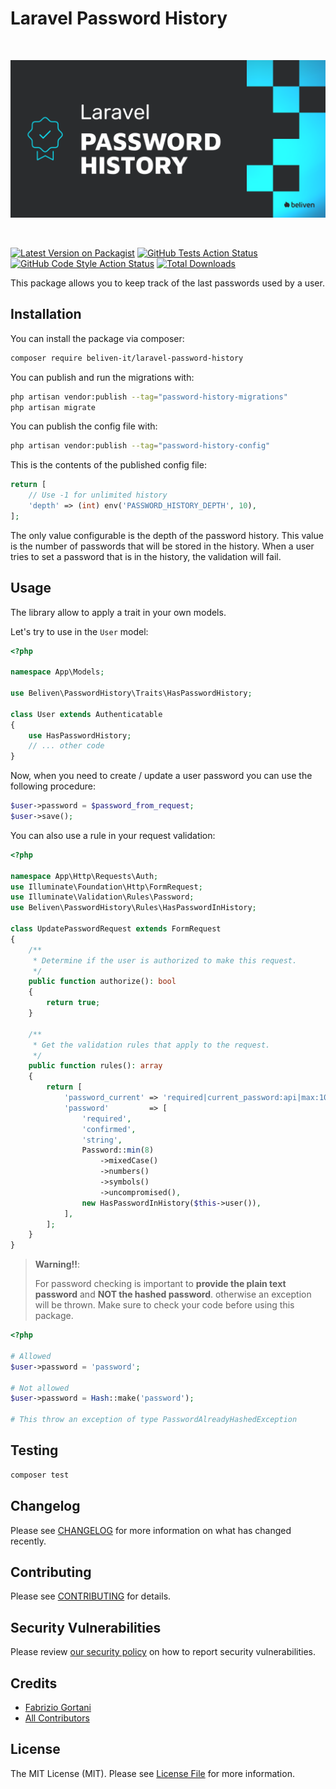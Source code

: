 # Laravel Password History

<br>
<p align="center"><img src="./repo/banner.svg" /></p>
<br>
<p align="center">

[![Latest Version on Packagist](https://img.shields.io/packagist/v/beliven-it/laravel-password-history.svg?style=for-the-badge&labelColor=2a2c2e&color=0fbccd)](https://packagist.org/packages/beliven-it/laravel-password-history)
[![GitHub Tests Action Status](https://img.shields.io/github/actions/workflow/status/beliven-it/laravel-password-history/run-tests.yml?branch=main&label=tests&style=for-the-badge&labelColor=2a2c2e&color=0fbccd)](https://github.com/beliven-it/laravel-password-history/actions?query=workflow%3Arun-tests+branch%3Amain)
[![GitHub Code Style Action Status](https://img.shields.io/github/actions/workflow/status/beliven-it/laravel-password-history/fix-php-code-style-issues.yml?branch=main&label=code%20style&style=for-the-badge&labelColor=2a2c2e&color=0fbccd)](https://github.com/beliven-it/laravel-password-history/actions?query=workflow%3A"Fix+PHP+code+style+issues"+branch%3Amain)
[![Total Downloads](https://img.shields.io/packagist/dt/beliven-it/laravel-password-history.svg?style=for-the-badge&labelColor=2a2c2e&color=0fbccd)](https://packagist.org/packages/beliven-it/laravel-password-history)

</p>

This package allows you to keep track of the last passwords used by a user.

## Installation

You can install the package via composer:

```bash
composer require beliven-it/laravel-password-history
```

You can publish and run the migrations with:

```bash
php artisan vendor:publish --tag="password-history-migrations"
php artisan migrate
```

You can publish the config file with:

```bash
php artisan vendor:publish --tag="password-history-config"
```

This is the contents of the published config file:

```php
return [
    // Use -1 for unlimited history
    'depth' => (int) env('PASSWORD_HISTORY_DEPTH', 10),
];
```

The only value configurable is the depth of the password history. This value is the number of passwords that will be stored in the history. When a user tries to set a password that is in the history, the validation will fail.

## Usage

The library allow to apply a trait in your own models.

Let's try to use in the `User` model:

```php
<?php

namespace App\Models;

use Beliven\PasswordHistory\Traits\HasPasswordHistory;

class User extends Authenticatable
{
    use HasPasswordHistory;
    // ... other code
}
```

Now, when you need to create / update a user password you can use the following procedure:

```php
$user->password = $password_from_request;
$user->save();
```

You can also use a rule in your request validation:

```php
<?php

namespace App\Http\Requests\Auth;
use Illuminate\Foundation\Http\FormRequest;
use Illuminate\Validation\Rules\Password;
use Beliven\PasswordHistory\Rules\HasPasswordInHistory;

class UpdatePasswordRequest extends FormRequest
{
    /**
     * Determine if the user is authorized to make this request.
     */
    public function authorize(): bool
    {
        return true;
    }

    /**
     * Get the validation rules that apply to the request.
     */
    public function rules(): array
    {
        return [
            'password_current' => 'required|current_password:api|max:100',
            'password'         => [
                'required',
                'confirmed',
                'string',
                Password::min(8)
                    ->mixedCase()
                    ->numbers()
                    ->symbols()
                    ->uncompromised(),
                new HasPasswordInHistory($this->user()),
            ],
        ];
    }
}
```

> **Warning!!**:
>
> For password checking is important to **provide the plain text password** and **NOT the hashed password**.
> otherwise an exception will be thrown. 
> Make sure to check your code before using this package.

```php
<?php

# Allowed
$user->password = 'password';

# Not allowed
$user->password = Hash::make('password');

# This throw an exception of type PasswordAlreadyHashedException
```

## Testing

```bash
composer test
```

## Changelog

Please see [CHANGELOG](CHANGELOG.md) for more information on what has changed recently.

## Contributing

Please see [CONTRIBUTING](CONTRIBUTING.md) for details.

## Security Vulnerabilities

Please review [our security policy](../../security/policy) on how to report security vulnerabilities.

## Credits

- [Fabrizio Gortani](https://github.com/beliven-it)
- [All Contributors](../../contributors)

## License

The MIT License (MIT). Please see [License File](LICENSE.md) for more information.
